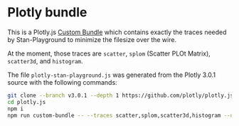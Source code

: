 # Plotly bundle

This is a Plotly.js [Custom Bundle](https://github.com/plotly/plotly.js/blob/master/CUSTOM_BUNDLE.md)
which contains exactly the traces needed by Stan-Playground to minimize the filesize over the
wire.

At the moment, those traces are `scatter`, `splom` (Scatter PLOt Matrix), `scatter3d`, and `histogram`.

The file `plotly-stan-playground.js` was generated from the Plotly 3.0.1 source with the following commands:

```sh
git clone --branch v3.0.1 --depth 1 https://github.com/plotly/plotly.js.git
cd plotly.js
npm i
npm run custom-bundle -- --traces scatter,splom,scatter3d,histogram --unminified --out stan-playground
```
